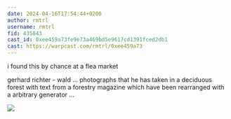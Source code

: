 ```yaml
---
date: 2024-04-16T17:54:44+0200
author: rmtrl
username: rmtrl
fid: 435843
cast_id: 0xee459a73fe9e73a469bd5e9617cd1391fced2db1
cast: https://warpcast.com/rmtrl/0xee459a73
---
```

i found this by chance at a flea market   
  
gerhard richter - wald ... photographs that he has taken in a deciduous forest with text from a forestry magazine which have been rearranged with a arbitrary generator ...  

![](https://imagedelivery.net/BXluQx4ige9GuW0Ia56BHw/a9b863ec-bcb1-4824-6b0b-4f750d54bd00/original)